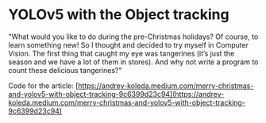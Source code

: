 # YOLOv5 with the Object tracking

"What would you like to do during the pre-Christmas holidays? Of course, to learn something new! So I thought and decided to try myself in Computer Vision. The first thing that caught my eye was tangerines (it’s just the season and we have a lot of them in stores). And why not write a program to count these delicious tangerines?"

Code for the article: [https://andrey-koleda.medium.com/merry-christmas-and-yolov5-with-object-tracking-9c6399d23c94](https://andrey-koleda.medium.com/merry-christmas-and-yolov5-with-object-tracking-9c6399d23c94)
